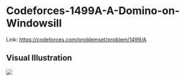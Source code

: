 # Codeforces-1499A-A-Domino-on-Windowsill
Link: https://codeforces.com/problemset/problem/1499/A
## Visual Illustration
![](vis.png)
